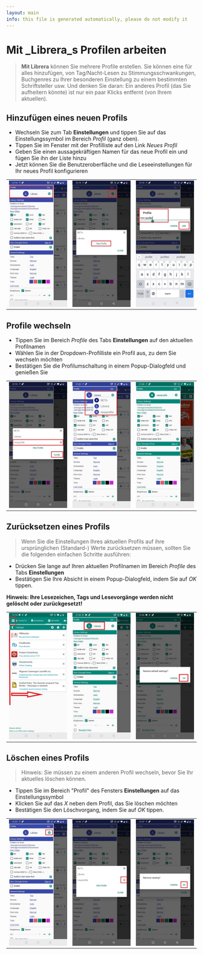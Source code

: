 ```yaml
---
layout: main
info: this file is generated automatically, please do not modify it
---
```


# Mit _Librera_s Profilen arbeiten

> **Mit Librera** können Sie mehrere Profile erstellen. Sie können eine für alles hinzufügen, von Tag/Nacht-Lesen zu Stimmungsschwankungen, Buchgenres zu Ihrer besonderen Einstellung zu einem bestimmten Schriftsteller usw.
> Und denken Sie daran: Ein anderes Profil (das Sie aufheitern könnte) ist nur ein paar Klicks entfernt (von Ihrem aktuellen).


## Hinzufügen eines neuen Profils
* Wechseln Sie zum Tab **Einstellungen** und tippen Sie auf das Einstellungssymbol im Bereich _Profil_ (ganz oben).
* Tippen Sie im Fenster mit der Profilliste auf den Link _Neues Profil_
* Geben Sie einen aussagekräftigen Namen für das neue Profil ein und fügen Sie ihn der Liste hinzu
* Jetzt können Sie die Benutzeroberfläche und die Leseeinstellungen für Ihr neues Profil konfigurieren

||||
|-|-|-|
|![](1.jpg)|![](2.jpg)|![](3.jpg)|

## Profile wechseln
* Tippen Sie im Bereich _Profile_ des Tabs **Einstellungen** auf den aktuellen Profilnamen
* Wählen Sie in der Dropdown-Profilliste ein Profil aus, zu dem Sie wechseln möchten
* Bestätigen Sie die Profilumschaltung in einem Popup-Dialogfeld und genießen Sie

||||
|-|-|-|
|![](4.jpg)|![](5.jpg)|![](6.jpg)|

## Zurücksetzen eines Profils
> Wenn Sie die Einstellungen Ihres aktuellen Profils auf ihre ursprünglichen (Standard-) Werte zurücksetzen müssen, sollten Sie die folgenden einfachen Schritte ausführen:
* Drücken Sie lange auf Ihren aktuellen Profilnamen im Bereich _Profile_ des Tabs **Einstellungen**
* Bestätigen Sie Ihre Absicht in einem Popup-Dialogfeld, indem Sie auf _OK_ tippen.

**Hinweis: Ihre Lesezeichen, Tags und Lesevorgänge werden nicht gelöscht oder zurückgesetzt!**

||||
|-|-|-|
|![](19.jpg)|![](20.jpg)|![](21.jpg)|

## Löschen eines Profils
> Hinweis: Sie müssen zu einem anderen Profil wechseln, bevor Sie Ihr aktuelles löschen können.

* Tippen Sie im Bereich &quot;Profil&quot; des Fensters **Einstellungen** auf das Einstellungssymbol
* Klicken Sie auf das _X_ neben dem Profil, das Sie löschen möchten
* Bestätigen Sie den Löschvorgang, indem Sie auf _OK_ tippen.

||||
|-|-|-|
|![](7.jpg)|![](8.jpg)|![](9.jpg)|
